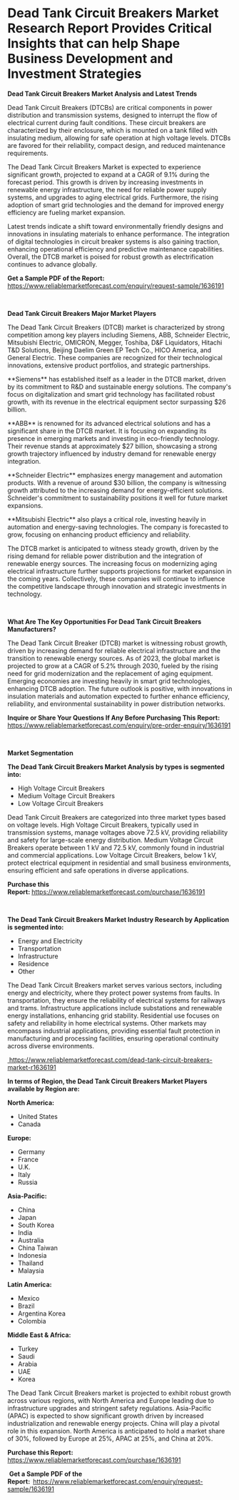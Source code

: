<p><h1>Dead Tank Circuit Breakers Market Research Report Provides Critical Insights that can help Shape Business Development and Investment Strategies</h1></p><p><strong>Dead Tank Circuit Breakers Market Analysis and Latest Trends</strong></p>
<p><p>Dead Tank Circuit Breakers (DTCBs) are critical components in power distribution and transmission systems, designed to interrupt the flow of electrical current during fault conditions. These circuit breakers are characterized by their enclosure, which is mounted on a tank filled with insulating medium, allowing for safe operation at high voltage levels. DTCBs are favored for their reliability, compact design, and reduced maintenance requirements.</p><p>The Dead Tank Circuit Breakers Market is expected to experience significant growth, projected to expand at a CAGR of 9.1% during the forecast period. This growth is driven by increasing investments in renewable energy infrastructure, the need for reliable power supply systems, and upgrades to aging electrical grids. Furthermore, the rising adoption of smart grid technologies and the demand for improved energy efficiency are fueling market expansion.</p><p>Latest trends indicate a shift toward environmentally friendly designs and innovations in insulating materials to enhance performance. The integration of digital technologies in circuit breaker systems is also gaining traction, enhancing operational efficiency and predictive maintenance capabilities. Overall, the DTCB market is poised for robust growth as electrification continues to advance globally.</p></p>
<p><strong>Get a Sample PDF of the Report:&nbsp;</strong> <a href="https://www.reliablemarketforecast.com/enquiry/request-sample/1636191?utm_campaign=1102&utm_medium=2&utm_source=Github&utm_content=ia&utm_term=16042025&utm_id=dead-tank-circuit-breakers">https://www.reliablemarketforecast.com/enquiry/request-sample/1636191</a></p>
<p>&nbsp;</p>
<p><strong>Dead Tank Circuit Breakers Major Market Players</strong></p>
<p><p>The Dead Tank Circuit Breakers (DTCB) market is characterized by strong competition among key players including Siemens, ABB, Schneider Electric, Mitsubishi Electric, OMICRON, Megger, Toshiba, D&F Liquidators, Hitachi T&D Solutions, Beijing Daelim Green EP Tech Co., HICO America, and General Electric. These companies are recognized for their technological innovations, extensive product portfolios, and strategic partnerships.</p><p>**Siemens** has established itself as a leader in the DTCB market, driven by its commitment to R&D and sustainable energy solutions. The company's focus on digitalization and smart grid technology has facilitated robust growth, with its revenue in the electrical equipment sector surpassing $26 billion.</p><p>**ABB** is renowned for its advanced electrical solutions and has a significant share in the DTCB market. It is focusing on expanding its presence in emerging markets and investing in eco-friendly technology. Their revenue stands at approximately $27 billion, showcasing a strong growth trajectory influenced by industry demand for renewable energy integration.</p><p>**Schneider Electric** emphasizes energy management and automation products. With a revenue of around $30 billion, the company is witnessing growth attributed to the increasing demand for energy-efficient solutions. Schneider's commitment to sustainability positions it well for future market expansions.</p><p>**Mitsubishi Electric** also plays a critical role, investing heavily in automation and energy-saving technologies. The company is forecasted to grow, focusing on enhancing product efficiency and reliability.</p><p>The DTCB market is anticipated to witness steady growth, driven by the rising demand for reliable power distribution and the integration of renewable energy sources. The increasing focus on modernizing aging electrical infrastructure further supports projections for market expansion in the coming years. Collectively, these companies will continue to influence the competitive landscape through innovation and strategic investments in technology.</p></p>
<p>&nbsp;</p>
<p><strong>What Are The Key Opportunities For Dead Tank Circuit Breakers Manufacturers?</strong></p>
<p><p>The Dead Tank Circuit Breaker (DTCB) market is witnessing robust growth, driven by increasing demand for reliable electrical infrastructure and the transition to renewable energy sources. As of 2023, the global market is projected to grow at a CAGR of 5.2% through 2030, fueled by the rising need for grid modernization and the replacement of aging equipment. Emerging economies are investing heavily in smart grid technologies, enhancing DTCB adoption. The future outlook is positive, with innovations in insulation materials and automation expected to further enhance efficiency, reliability, and environmental sustainability in power distribution networks.</p></p>
<p><strong>Inquire or Share Your Questions If Any Before Purchasing This Report:</strong> <a href="https://www.reliablemarketforecast.com/enquiry/pre-order-enquiry/1636191?utm_campaign=1102&utm_medium=2&utm_source=Github&utm_content=ia&utm_term=16042025&utm_id=dead-tank-circuit-breakers">https://www.reliablemarketforecast.com/enquiry/pre-order-enquiry/1636191</a></p>
<p>&nbsp;</p>
<p><strong>Market Segmentation</strong></p>
<p><strong>The Dead Tank Circuit Breakers Market Analysis by types is segmented into:</strong></p>
<p><ul><li>High Voltage Circuit Breakers</li><li>Medium Voltage Circuit Breakers</li><li>Low Voltage Circuit Breakers</li></ul></p>
<p><p>Dead Tank Circuit Breakers are categorized into three market types based on voltage levels. High Voltage Circuit Breakers, typically used in transmission systems, manage voltages above 72.5 kV, providing reliability and safety for large-scale energy distribution. Medium Voltage Circuit Breakers operate between 1 kV and 72.5 kV, commonly found in industrial and commercial applications. Low Voltage Circuit Breakers, below 1 kV, protect electrical equipment in residential and small business environments, ensuring efficient and safe operations in diverse applications.</p></p>
<p><strong>Purchase this Report:&nbsp;</strong><a href="https://www.reliablemarketforecast.com/purchase/1636191?utm_campaign=1102&utm_medium=2&utm_source=Github&utm_content=ia&utm_term=16042025&utm_id=dead-tank-circuit-breakers">https://www.reliablemarketforecast.com/purchase/1636191</a></p>
<p>&nbsp;</p>
<p><strong>The Dead Tank Circuit Breakers Market Industry Research by Application is segmented into:</strong></p>
<p><ul><li>Energy and Electricity</li><li>Transportation</li><li>Infrastructure</li><li>Residence</li><li>Other</li></ul></p>
<p><p>The Dead Tank Circuit Breakers market serves various sectors, including energy and electricity, where they protect power systems from faults. In transportation, they ensure the reliability of electrical systems for railways and trams. Infrastructure applications include substations and renewable energy installations, enhancing grid stability. Residential use focuses on safety and reliability in home electrical systems. Other markets may encompass industrial applications, providing essential fault protection in manufacturing and processing facilities, ensuring operational continuity across diverse environments.</p></p>
<p><a href="https://www.reliablemarketforecast.com/dead-tank-circuit-breakers-market-r1636191?utm_campaign=1102&utm_medium=2&utm_source=Github&utm_content=ia&utm_term=16042025&utm_id=dead-tank-circuit-breakers">&nbsp;https://www.reliablemarketforecast.com/dead-tank-circuit-breakers-market-r1636191</a></p>
<p><strong>In terms of Region, the Dead Tank Circuit Breakers Market Players available by Region are:</strong></p>
<p>
    <p> <strong> North America: </strong>
        <ul>
            <li>United States</li>
            <li>Canada</li>
        </ul>
        </p> 
    <p> <strong> Europe: </strong>
        <ul>
            <li>Germany</li>
            <li>France</li>
            <li>U.K.</li>
            <li>Italy</li>
            <li>Russia</li>
        </ul>
        </p> 
    <p> <strong> Asia-Pacific: </strong>
        <ul>
            <li>China</li>
            <li>Japan</li>
            <li>South Korea</li>
            <li>India</li>
            <li>Australia</li>
            <li>China Taiwan</li>
            <li>Indonesia</li>
            <li>Thailand</li>
            <li>Malaysia</li>
        </ul>
        </p> 
    <p> <strong> Latin America: </strong>
        <ul>
            <li>Mexico</li>
            <li>Brazil</li>
            <li>Argentina Korea</li>
            <li>Colombia</li>
        </ul>
        </p> 
    <p> <strong> Middle East & Africa: </strong>
        <ul>
            <li>Turkey</li>
            <li>Saudi</li>
            <li>Arabia</li>
            <li>UAE</li>
            <li>Korea</li>
        </ul>
    </p>
    </p>
<p><p>The Dead Tank Circuit Breakers market is projected to exhibit robust growth across various regions, with North America and Europe leading due to infrastructure upgrades and stringent safety regulations. Asia-Pacific (APAC) is expected to show significant growth driven by increased industrialization and renewable energy projects. China will play a pivotal role in this expansion. North America is anticipated to hold a market share of 30%, followed by Europe at 25%, APAC at 25%, and China at 20%.</p></p>
<p><strong>Purchase this Report: </strong><a href="https://www.reliablemarketforecast.com/purchase/1636191?utm_campaign=1102&utm_medium=2&utm_source=Github&utm_content=ia&utm_term=16042025&utm_id=dead-tank-circuit-breakers">https://www.reliablemarketforecast.com/purchase/1636191</a></p>
<p>&nbsp;<strong>Get a Sample PDF of the Report:&nbsp;&nbsp;</strong><a href="https://www.reliablemarketforecast.com/enquiry/request-sample/1636191?utm_campaign=1102&utm_medium=2&utm_source=Github&utm_content=ia&utm_term=16042025&utm_id=dead-tank-circuit-breakers">https://www.reliablemarketforecast.com/enquiry/request-sample/1636191</a></p>
<p><strong></strong></p>
<p><p></p><p></p><p></p></p>